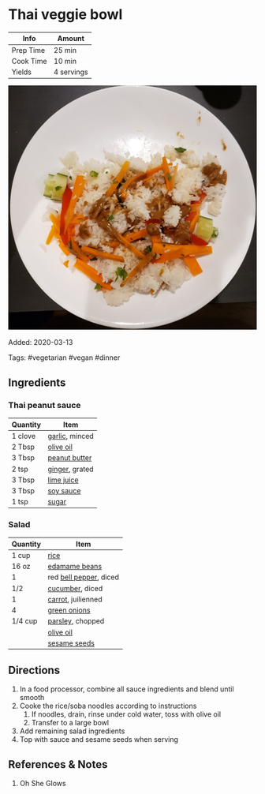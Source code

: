 # Thai veggie bowl

| Info      | Amount     |
| --------- | ---------- |
| Prep Time | 25 min     |
| Cook Time | 10 min     |
| Yields    | 4 servings |

![Thai veggie bowl](../assets/thai-veggie-bowl.jpg)

Added: 2020-03-13

Tags: #vegetarian #vegan #dinner

## Ingredients

### Thai peanut sauce

| Quantity | Item                                               |
| -------- | -------------------------------------------------- |
| 1 clove  | [garlic](../Ingredients/garlic.md), minced         |
| 2 Tbsp   | [olive oil](../Ingredients/olive%20oil.md)         |
| 3 Tbsp   | [peanut butter](../Ingredients/peanut%20butter.md) |
| 2 tsp    | [ginger](../Ingredients/ginger.md), grated         |
| 3 Tbsp   | [lime juice](../Ingredients/lime%20juice.md)       |
| 3 Tbsp   | [soy sauce](../Ingredients/soy%20sauce.md)         |
| 1 tsp    | [sugar](../Ingredients/sugar.md)                   |

### Salad

| Quantity | Item                                                      |
| -------- | --------------------------------------------------------- |
| 1 cup    | [rice](../Ingredients/rice.md)                            |
| 16 oz    | [edamame beans](../Ingredients/edamame.md)                |
| 1        | red [bell pepper](../Ingredients/bell%20pepper.md), diced |
| 1/2      | [cucumber](../Ingredients/cucumber.md), diced             |
| 1        | [carrot](../Ingredients/carrot.md), juilienned            |
| 4        | [green onions](../Ingredients/green%20onion.md)           |
| 1/4 cup  | [parsley](../Ingredients/parsley.md), chopped             |
|          | [olive oil](../Ingredients/olive%20oil.md)                |
|          | [sesame seeds](../Ingredients/sesame%20seeds.md)          |

## Directions

1. In a food processor, combine all sauce ingredients and blend until smooth
2. Cooke the rice/soba noodles according to instructions
   1. If noodles, drain, rinse under cold water, toss with olive oil
   2. Transfer to a large bowl
3. Add remaining salad ingredients
4. Top with sauce and sesame seeds when serving

## References & Notes

1. Oh She Glows
